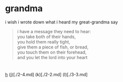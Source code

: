 # grandma

i wish i wrote down what i heard my great-grandma say

> i have a message they need to hear:  
> you take both of their hands,  
> you hold them really tight,  
> give them a piece of fish, or bread,  
> you touch them on their forehead,  
> and you let the lord into your heart


#

[h](./1-3.md) (j)[./2-4.md] (k)[./2-2.md] (l)[./3-3.md]
